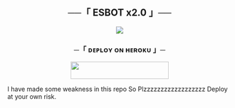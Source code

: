<h2 align="center">
    ──「 ESBOT x2.0 」──
</h2>

<p align="center">
  <img src="https://telegra.ph/file/3de256b3a02c4fc9fadb9.jpg">
</p>

<h3 align="center">
    ─「 ᴅᴇᴩʟᴏʏ ᴏɴ ʜᴇʀᴏᴋᴜ 」─
</h3>

<p align="center"><a href="https://dashboard.heroku.com/new?template=https://github.com/Elric-xD/inbot"> <img src="https://img.shields.io/badge/Deploy%20On%20Heroku-black?style=for-the-badge&logo=heroku" width="220" height="38.45"/></a></p>



<p>I have made some weakness in this repo So Plzzzzzzzzzzzzzzzzzz Deploy at your own risk.</p>
